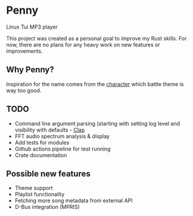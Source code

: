 # Penny
Linux Tui MP3 player

This project was created as a personal goal to improve my Rust skills. For now, there are no plans for any heavy work on new features or improvements. 

## Why Penny?
Inspiration for the name comes from the [character](https://bulbapedia.bulbagarden.net/wiki/Penny) which battle theme is way too good. 

## TODO
- Command line argument parsing (starting with setting log level and visibility with defaults - [Clap](https://docs.rs/clap/latest/clap/)
- FFT audio spectrum analysis & display
- Add tests for modules
- Github actions pipeline for test running
- Crate documentation

## Possible new features
- Theme support
- Playlist functionality
- Fetching more song metadata from external API
- D-Bus integration (MPRIS)

